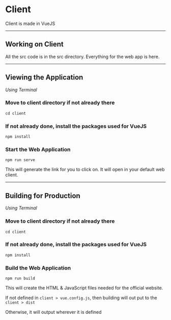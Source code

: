 # Client

Client is made in VueJS
___
## Working on Client
All the src code is in the src directory.
Everything for the web app is here.

___
## Viewing the Application
*Using Terminal*

### Move to client directory if not already there
    
    cd client

### If not already done, install the packages used for VueJS

    npm install

### Start the Web Application

    npm run serve

This will generate the link for you to click on.
It will open in your default web client.

___
## Building for Production
*Using Terminal*

### Move to client directory if not already there

    cd client

### If not already done, install the packages used for VueJS

    npm install

### Build the Web Application

    npm run build

This will create the HTML & JavaScript files needed for the official website.

If not defined in `client > vue.config.js`, then building will out put to the `client > dist`

Otherwise, it will output wherever it is defined